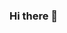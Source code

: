 ### Hi there 👋

<!--
**charli-abel/charli-abel** is a ✨ _special_ ✨ repository because its `README.md` (this file) appears on your GitHub profile.

Here are some ideas to get you started:

- 🔭 I’m currently working on UI/UX
- 🌱 I’m currently learning WEBDEV
- 👯 I’m looking to collaborate on ...
- 🤔 I’m looking for help with ...
- 💬 Ask me about MY HOBBIES
- 📫 How to reach me: ...
- 😄 Pronouns: ...
- ⚡ Fun fact: ...
-->

